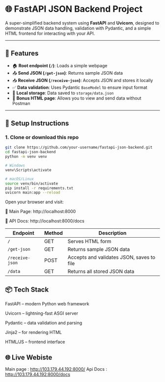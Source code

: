 # 🌐 FastAPI JSON Backend Project

A super-simplified backend system using **FastAPI** and **Uvicorn**, designed to demonstrate JSON data handling, validation with Pydantic, and a simple HTML frontend for interacting with your API.

---

## 🚀 Features

- 🏠 **Root endpoint (`/`)**: Loads a simple webpage
- 📤 **Send JSON (`/get-json`)**: Returns sample JSON data
- 📥 **Receive JSON (`/receive-json`)**: Accepts JSON and stores it locally
- ✅ **Data validation**: Uses Pydantic `BaseModel` to ensure input format
- 💾 **Local storage**: Data saved to `storage/data.json`
- 🧪 **Bonus HTML page**: Allows you to view and send data without Postman

---

## 🔧 Setup Instructions

### 1. Clone or download this repo
```bash
git clone https://github.com/your-username/fastapi-json-backend.git
cd fastapi-json-backend
python -m venv venv

# Windows
venv\Scripts\activate

# macOS/Linux
source venv/bin/activate
pip install -r requirements.txt
uvicorn main:app --reload
```
Open your browser and visit:

📄 Main Page: http://localhost:8000

📘 API Docs: http://localhost:8000/docs

| Endpoint        | Method | Description                               |
| --------------- | ------ | ----------------------------------------- |
| `/`             | GET    | Serves HTML form                          |
| `/get-json`     | GET    | Returns sample JSON data                  |
| `/receive-json` | POST   | Accepts and validates JSON, saves to file |
| `/data`         | GET    | Returns all stored JSON data              |


## 📦 Tech Stack
FastAPI – modern Python web framework

Uvicorn – lightning-fast ASGI server

Pydantic – data validation and parsing

Jinja2 – for rendering HTML

HTML/JS – frontend interface

## 🌐 Live Webiste
Main page : http://103.179.44.192:8000/
Api Docs : http://103.179.44.192:8000/docs
